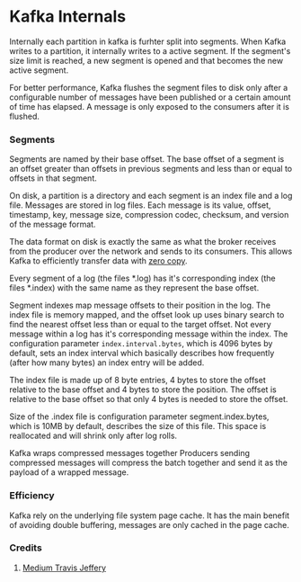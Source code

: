 # Kafka Internals

Internally each partition in kafka is furhter split into segments. When Kafka writes to a partition, it internally writes to a active segment. If the segment's size limit is reached, a new segment is opened and that becomes the new active segment.

For better performance, Kafka flushes the segment files to disk only after a configurable number of messages have been published or a certain amount of time has elapsed. A message is only exposed to the consumers after it is flushed.

### Segments

Segments are named by their base offset. The base offset of a segment is an offset greater than offsets in previous segments and less than or equal to offsets in that segment.

On disk, a partition is a directory and each segment is an index file and a log file. Messages are stored in log files. Each message is its value, offset, timestamp, key, message size, compression codec, checksum, and version of the message format.

The data format on disk is exactly the same as what the broker receives from the producer over the network and sends to its consumers. This allows Kafka to efficiently transfer data with [zero copy](/General/Zero-Copy.md).

Every segment of a log (the files \*.log) has it's corresponding index (the files \*.index) with the same name as they represent the base offset.

Segment indexes map message offsets to their position in the log. The index file is memory mapped, and the offset look up uses binary search to find the nearest offset less than or equal to the target offset. Not every message within a log has it's corresponding message within the index. The configuration parameter `index.interval.bytes`, which is 4096 bytes by default, sets an index interval which basically describes how frequently (after how many bytes) an index entry will be added.

The index file is made up of 8 byte entries, 4 bytes to store the offset relative to the base offset and 4 bytes to store the position. The offset is relative to the base offset so that only 4 bytes is needed to store the offset. 

Size of the .index file is configuration parameter segment.index.bytes, which is 10MB by default, describes the size of this file. This space is reallocated and will shrink only after log rolls.

Kafka wraps compressed messages together
Producers sending compressed messages will compress the batch together and send it as the payload of a wrapped message.

### Efficiency

Kafka rely on the underlying file system page cache. It has the main benefit of avoiding double buffering, messages are only cached in the page cache.

### Credits

1. [Medium Travis Jeffery](https://thehoard.blog/how-kafkas-storage-internals-work-3a29b02e026)
